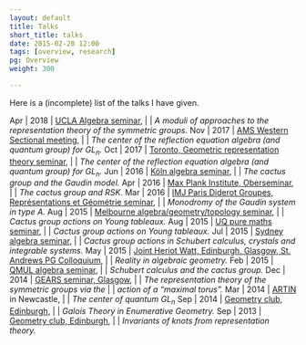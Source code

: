 ```yaml
---
layout: default
title: Talks
short_title: talks
date: 2015-02-20 12:00
tags: [overview, research]
pg: Overview
weight: 300

---
```


Here is a (incomplete) list of the talks I have given.

Apr | 2018 | [UCLA Algebra seminar][ucla],
    |      | *A moduli of approaches to the representation theory of the symmetric groups.*
Nov | 2017 | [AMS Western Sectional meeting][AMSWest], 
    |      | *The center of the reflection equation algebra (and quantum group) for $GL_n$.*
Oct | 2017 | [Toronto, Geometric representation theory seminar][Toronto], 
    |      | *The center of the reflection equation algebra (and quantum group) for $GL_n$.*
Jun | 2016 | [K&ouml;ln algebra seminar][Kolnalg], 
    |      | *The cactus group and the Gaudin model.*
Apr | 2016 | [Max Plank Institute, Oberseminar][MPIOber], 
    |      | *The cactus group and RSK.*
Mar | 2016 | [IMJ Paris Diderot Groupes, Représentations et Géométrie seminar][IMJParis],
    |      | *Monodromy of the Gaudin system in type A.*
Aug | 2015 | [Melbourne algebra/geometry/topology seminar][Melbagt],
    |      | *Cactus group actions on Young tableaux.*
Aug | 2015 | [UQ pure maths seminar][UQpm],
    |      | *Cactus group actions on Young tableaux.*
Jul | 2015 | [Sydney algebra seminar][Sydalg],
    |      | *Cactus group actions in Schubert calculus, crystals and integrable systems.*
May | 2015 | [Joint Heriot Watt, Edinburgh, Glasgow, St. Andrews PG Colloquium][jtPGcol],
    |      | *Reality in algebraic geometry.*
Feb | 2015 | [QMUL algebra seminar][QMULalg],
    |      | *Schubert calculus and the cactus group.*
Dec | 2014 | [GEARS seminar, Glasgow][GEARS],
    |      | *The representation theory of the symmetric groups via the*
    |      | *action of a “maximal torus”.*
Mar | 2014 | [ARTIN][] in Newcastle,
    |      | *The center of quantum $GL_n$*
Sep | 2014 | [Geometry club, Edinburgh][GeoClub],
    |      | *Galois Theory in Enumerative Geometry.*
Sep | 2013 | [Geometry club, Edinburgh][GeoClub],
    |      | *Invariants of knots from representation theory.*


[ucla]: https://secure.math.ucla.edu/seminars/show_quarter.php?t=1537555027&type=Algebra&id=&tba=
[Kolnalg]: http://www.mi.uni-koeln.de/algebra/seminars/
[MPIOber]: https://www.mpim-bonn.mpg.de/node/158
[IMJParis]: http://www.imj-prg.fr/spip.php?article154
[Melbagt]: http://www.ms.unimelb.edu.au/research/seminars.php
[UQpm]: https://www.smp.uq.edu.au/pure-maths-seminars
[Sydalg]: http://www.maths.usyd.edu.au/u/AlgebraSeminar/
[jtPGcol]: http://www.maths.ed.ac.uk/~xzhang/pgcolloquium.html
[QMULalg]: http://www.maths.qmul.ac.uk/seminar-series/algebra-seminar
[GEARS]: http://www.math.ucla.edu/~noah/gears/
[GeoClub]: http://hodge.maths.ed.ac.uk/tiki/Geometry+Club
[ARTIN]: http://hodge.maths.ed.ac.uk/tiki/ARTIN
[Toronto]: https://seminars.math.toronto.edu/seminars/list/events.py/process?action=filter&seminars_to_show=geometric_representation_theory&past=True&expanded=False
[AMSWest]: http://www.ams.org/meetings/sectional/2243_program_ss8.html#title
